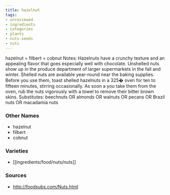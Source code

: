 ```yaml
---
title: hazelnut
tags:
- unreviewed
- ingredients
- categories
- plants
- nuts-seeds
- nuts
---
```

hazelnut = filbert = cobnut Notes: Hazelnuts have a crunchy texture and an appealing flavor that goes especially well with chocolate. Unshelled nuts show up in the produce department of larger supermarkets in the fall and winter. Shelled nuts are available year-round near the baking supplies. Before you use them, toast shelled hazelnuts in a 325� oven for ten to fifteen minutes, stirring occasionally. As soon a you take them from the oven, rub the nuts vigorously with a towel to remove their bitter brown skins. Substitutes: beechnuts OR almonds OR walnuts OR pecans OR Brazil nuts OR macadamia nuts

### Other Names

* hazelnut
* filbert
* cobnut

### Varieties

* [[ingredients/food/nuts/nuts]]

### Sources
* http://foodsubs.com/Nuts.html

